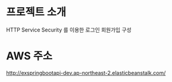 # 프로젝트 소개
HTTP Service Security 를 이용한 로그인 회원가입 구성

# AWS 주소
http://exspringbootapi-dev.ap-northeast-2.elasticbeanstalk.com/